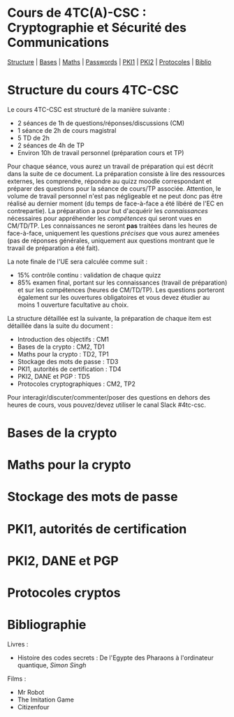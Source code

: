 # Cours de 4TC(A)-CSC : Cryptographie et Sécurité des Communications

<!-- ici un commentaire -->



[Structure](#structure-du-cours-4tc-csc) |
[Bases](#bases-de-la-crypto) |
[Maths](#maths-pour-la-crypto) |
[Passwords](#stockage-des-mots-de-passe) |
[PKI1](#pki1-autorités-de-certification) |
[PKI2](#pki2-dane-et-pgp) |
[Protocoles](#protocoles-cryptos) |
[Biblio](#bibliographie)



Structure du cours 4TC-CSC
==========================

Le cours 4TC-CSC est structuré de la manière suivante :

* 2 séances de 1h de questions/réponses/discussions (CM)
* 1 séance de 2h de cours magistral
* 5 TD de 2h
* 2 séances de 4h de TP
* Environ 10h de travail personnel (préparation cours et TP)


Pour chaque séance, vous aurez un travail de préparation qui est décrit dans la suite de ce document. La préparation consiste à lire des ressources externes, les comprendre, répondre au quizz moodle correspondant et préparer des questions pour la séance de cours/TP associée. Attention, le volume de travail personnel n'est pas négligeable et ne peut donc pas être réalisé au dernier moment (du temps de face-à-face a été libéré de l'EC en contrepartie). La préparation a pour but d'acquérir les _connaissances_ nécessaires pour appréhender les _compétences_ qui seront vues en CM/TD/TP. Les connaissances ne seront **pas** traitées dans les heures de face-à-face, uniquement les questions _précises_ que vous aurez amenées (pas de réponses générales, uniquement aux questions montrant que le travail de préparation a été fait).

La note finale de l'UE sera calculée comme suit :

* 15% contrôle continu : validation de chaque quizz
* 85% examen final, portant sur les connaissances (travail de préparation) et sur les compétences (heures de CM/TD/TP). Les questions porteront également sur les ouvertures obligatoires et vous devez étudier au moins 1 ouverture facultative au choix.


La structure détaillée est la suivante, la préparation de chaque item est détaillée dans la suite du document :

* Introduction des objectifs : CM1
* Bases de la crypto : CM2, TD1
* Maths pour la crypto : TD2, TP1
* Stockage des mots de passe : TD3
* PKI1, autorités de certification : TD4
* PKI2, DANE et PGP : TD5
* Protocoles cryptographiques : CM2, TP2

Pour interagir/discuter/commenter/poser des questions en dehors des heures de cours, vous pouvez/devez utiliser le canal Slack #4tc-csc.


Bases de la crypto
=================


Maths pour la crypto
====================


Stockage des mots de passe
==========================


PKI1, autorités de certification
================================


PKI2, DANE et PGP
=================


Protocoles cryptos
==================


Bibliographie
=============

Livres :

* Histoire des codes secrets : De l'Egypte des Pharaons à l'ordinateur quantique, _Simon Singh_

Films :
* Mr Robot
* The Imitation Game
* Citizenfour

